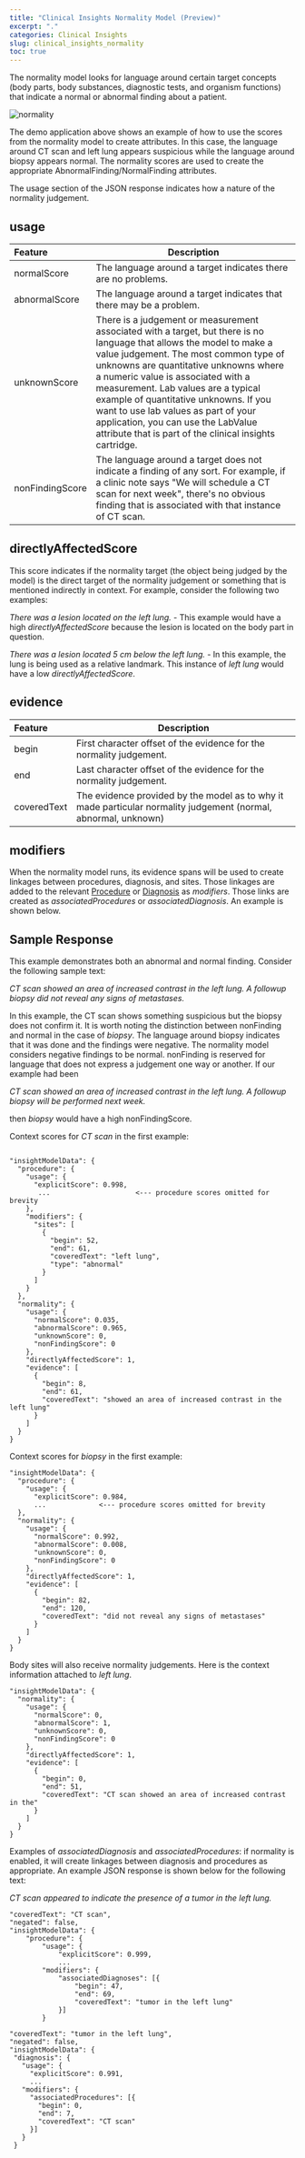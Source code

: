 ```yaml
---
title: "Clinical Insights Normality Model (Preview)"
excerpt: "."
categories: Clinical Insights
slug: clinical_insights_normality
toc: true
---
```

<!-- ---

copyright:
  years: 2020
lastupdated: "2020-02-11"

keywords: annotator clinical data, clinical data, annotation

subcollection: wh-acd

---

# Clinical Insights Normality Model (Preview) -->

The normality model looks for language around certain target concepts (body parts, body substances, diagnostic tests, and organism functions) that indicate a normal or abnormal finding about a patient.

![normality](../../images/normality.png)

The demo application above shows an example of how to use the scores from the normality model to create attributes.  In this case, the language around CT scan and left lung appears suspicious while the language around biopsy appears normal.  The normality scores are used to create the appropriate AbnormalFinding/NormalFinding attributes.

The usage section of the JSON response indicates how a nature of the normality judgement.

## usage

| Feature | Description |
|:--------|-------------|
| normalScore | The language around a target indicates there are no problems. |
| abnormalScore | The language around a target indicates that there may be a problem. |
| unknownScore | There is a judgement or measurement associated with a target, but there is no language that allows the model to make a value judgement.  The most common type of unknowns are quantitative unknowns where a numeric value is associated with a measurement.  Lab values are a typical example of quantitative unknowns.  If you want to use lab values as part of your application, you can use the LabValue attribute that is part of the clinical insights cartridge. |
| nonFindingScore | The language around a target does not indicate a finding of any sort.  For example, if a clinic note says "We will schedule a CT scan for next week", there's no obvious finding that is associated with that instance of CT scan. |

## directlyAffectedScore

This score indicates if the normality target (the object being judged by the model) is the direct target of the normality judgement or something that is mentioned indirectly in context.  For example, consider the following two examples:

_There was a lesion located on the left lung._ - This example would have a high _directlyAffectedScore_ because the lesion is located on the body part in question.

_There was a lesion located 5 cm below the left lung._ - In this example, the lung is being used as a relative landmark.  This instance of _left lung_ would have a low _directlyAffectedScore_.

## evidence

| Feature | Description |
|:--------|-------------|
| begin | First character offset of the evidence for the normality judgement. |
| end | Last character offset of the evidence for the normality judgement. |
| coveredText | The evidence provided by the model as to why it made particular normality judgement (normal, abnormal, unknown) |

## modifiers

When the normality model runs, its evidence spans will be used to create linkages between procedures, diagnosis, and sites.  Those linkages are added to the relevant [Procedure](/clouddocs/annotator_procedure/) or [Diagnosis](/clouddocs/clinical_insights_diagnosis/) as _modifiers_.  Those links are created as _associatedProcedures_ or _associatedDiagnosis_.  An example is shown below.

## Sample Response

This example demonstrates both an abnormal and normal finding.  Consider the following sample text:

_CT scan showed an area of increased contrast in the left lung.  A followup biopsy did not reveal any signs of metastases._

In this example, the CT scan shows something suspicious but the biopsy does not confirm it.  It is worth noting the distinction between nonFinding and normal in the case of _biopsy_.  The language around biopsy indicates that it was done and the findings were negative.  The normality model considers negative findings to be normal.  nonFinding is reserved for language that does not express a judgement one way or another.  If our example had been

_CT scan showed an area of increased contrast in the left lung.  A followup biopsy will be performed next week._

then _biopsy_ would have a high nonFindingScore.

Context scores for _CT scan_ in the first example:

```

"insightModelData": {
  "procedure": {
    "usage": {
      "explicitScore": 0.998,
       ...                     <--- procedure scores omitted for brevity
    },
    "modifiers": {
      "sites": [
        {
          "begin": 52,
          "end": 61,
          "coveredText": "left lung",
          "type": "abnormal"
        }
      ]
    }
  },
  "normality": {
    "usage": {
      "normalScore": 0.035,
      "abnormalScore": 0.965,
      "unknownScore": 0,
      "nonFindingScore": 0
    },
    "directlyAffectedScore": 1,
    "evidence": [
      {
        "begin": 8,
        "end": 61,
        "coveredText": "showed an area of increased contrast in the left lung"
      }
    ]
  }
}
```

Context scores for _biopsy_ in the first example:

```
"insightModelData": {
  "procedure": {
    "usage": {
      "explicitScore": 0.984,
      ...             <--- procedure scores omitted for brevity
  },
  "normality": {
    "usage": {
      "normalScore": 0.992,
      "abnormalScore": 0.008,
      "unknownScore": 0,
      "nonFindingScore": 0
    },
    "directlyAffectedScore": 1,
    "evidence": [
      {
        "begin": 82,
        "end": 120,
        "coveredText": "did not reveal any signs of metastases"
      }
    ]
  }
}
```

Body sites will also receive normality judgements.  Here is the context information attached to _left lung_.

```
"insightModelData": {
  "normality": {
    "usage": {
      "normalScore": 0,
      "abnormalScore": 1,
      "unknownScore": 0,
      "nonFindingScore": 0
    },
    "directlyAffectedScore": 1,
    "evidence": [
      {
        "begin": 0,
        "end": 51,
        "coveredText": "CT scan showed an area of increased contrast in the"
      }
    ]
  }
}
```

Examples of _associatedDiagnosis_ and _associatedProcedures_: if normality is enabled, it will create linkages between diagnosis and procedures as appropriate.  An example JSON response is shown below for the following text:

 _CT scan appeared to indicate the presence of a tumor in the left lung._

```
"coveredText": "CT scan",
"negated": false,
"insightModelData": {
	"procedure": {
		"usage": {
			"explicitScore": 0.999,
			...
		"modifiers": {
			"associatedDiagnoses": [{
				"begin": 47,
				"end": 69,
				"coveredText": "tumor in the left lung"
			}]
		}
```

```
"coveredText": "tumor in the left lung",
"negated": false,
"insightModelData": {
 "diagnosis": {
   "usage": {
     "explicitScore": 0.991,
     ...
   "modifiers": {
     "associatedProcedures": [{
       "begin": 0,
       "end": 7,
       "coveredText": "CT scan"
     }]
   }
 }
```
